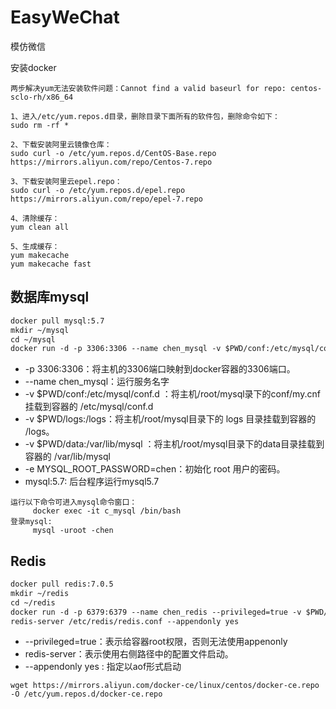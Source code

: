 # EasyWeChat
模仿微信

安装docker

```
两步解决yum无法安装软件问题：Cannot find a valid baseurl for repo: centos-sclo-rh/x86_64

1、进入/etc/yum.repos.d目录，删除目录下面所有的软件包，删除命令如下：
sudo rm -rf *

2、下载安装阿里云镜像仓库：
sudo curl -o /etc/yum.repos.d/CentOS-Base.repo https://mirrors.aliyun.com/repo/Centos-7.repo

3、下载安装阿里云epel.repo：
sudo curl -o /etc/yum.repos.d/epel.repo https://mirrors.aliyun.com/repo/epel-7.repo

4、清除缓存：
yum clean all

5、生成缓存：
yum makecache
yum makecache fast
```



## 数据库mysql

```dockerfile
docker pull mysql:5.7
mkdir ~/mysql
cd ~/mysql
docker run -d -p 3306:3306 --name chen_mysql -v $PWD/conf:/etc/mysql/conf.d -v $PWD/logs:/logs -v $PWD/data:/var/lib/mysql -e MYSQL_ROOT_PASSWORD=chen mysql:5.7
```

- -p 3306:3306：将主机的3306端口映射到docker容器的3306端口。
- --name chen_mysql：运行服务名字
- -v $PWD/conf:/etc/mysql/conf.d ：将主机/root/mysql录下的conf/my.cnf 挂载到容器的  /etc/mysql/conf.d 
- -v $PWD/logs:/logs：将主机/root/mysql目录下的 logs 目录挂载到容器的 /logs。
- -v $PWD/data:/var/lib/mysql ：将主机/root/mysql目录下的data目录挂载到容器的 /var/lib/mysql  
- -e MYSQL_ROOT_PASSWORD=chen：初始化 root 用户的密码。
- mysql:5.7: 后台程序运行mysql5.7

````
运行以下命令可进入mysql命令窗口：
	 docker exec -it c_mysql /bin/bash
登录mysql:
	 mysql -uroot -chen
````

## Redis

```dockerfile
docker pull redis:7.0.5
mkdir ~/redis
cd ~/redis
docker run -d -p 6379:6379 --name chen_redis --privileged=true -v $PWD/conf/redis.conf:/etc/redis/redis.conf -v $PWD/data:/data redis:7.0.5 
redis-server /etc/redis/redis.conf --appendonly yes
```

- --privileged=true：表示给容器root权限，否则无法使用appenonly
- redis-server：表示使用右侧路径中的配置文件启动。
- --appendonly yes : 指定以aof形式启动

```
wget https://mirrors.aliyun.com/docker-ce/linux/centos/docker-ce.repo -O /etc/yum.repos.d/docker-ce.repo
```

